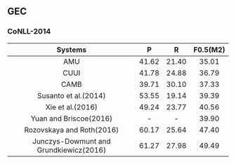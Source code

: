 GEC
---

### CoNLL-2014
|Systems|P|R|F0.5(M2)|
|:-----:|:-:|:-:|:-:|
|AMU |41.62|21.40|35.01|
|CUUI|41.78|24.88|36.79|
|CAMB|39.71|30.10|37.33|
|Susanto et al.(2014)|53.55|19.14|39.39|
|Xie et al.(2016)|49.24|23.77|40.56|
|Yuan and Briscoe(2016)|-|-|39.90|
|Rozovskaya and Roth(2016)|60.17|25.64|47.40|
|Junczys-Dowmunt and Grundkiewicz(2016)|61.27|27.98|49.49|